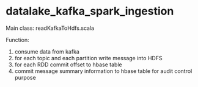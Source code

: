 # datalake_kafka_spark_ingestion
Main class: readKafkaToHdfs.scala

Function:
1. consume data from kafka
2. for each topic and each partition write message into HDFS
3. for each RDD commit offset to hbase table
4. commit message summary information to hbase table for audit control purpose
